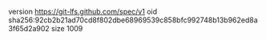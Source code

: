 version https://git-lfs.github.com/spec/v1
oid sha256:92cb2b21ad70cd8f802dbe68969539c858bfc992748b13b962ed8a3f65d2a902
size 1009
